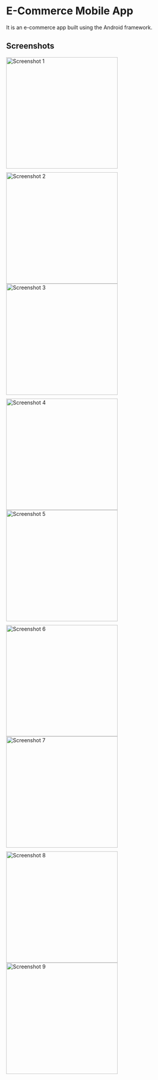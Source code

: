 # E-Commerce Mobile App

It is an e-commerce app built using the Android framework.

## Screenshots

<div style="display: flex; flex-wrap: wrap; gap: 10px;">
  <img src="https://github.com/moelkady27/E-Commerce/assets/91154714/30983330-e131-403d-bbda-82d5aa5a6462" alt="Screenshot 1" width="300"/>
  <img src="https://github.com/moelkady27/E-Commerce/assets/91154714/626e7956-eeb2-4029-9e81-8f4e96cdcd36" alt="Screenshot 2" width="300"/>
</div>

<div style="display: flex; flex-wrap: wrap; gap: 10px;">
  <img src="https://github.com/moelkady27/E-Commerce/assets/91154714/f020a6c6-4540-45a1-825a-07446dc2981a" alt="Screenshot 3" width="300"/>
  <img src="https://github.com/moelkady27/E-Commerce/assets/91154714/5c772a22-0fe4-4722-b416-f6cf7186263a" alt="Screenshot 4" width="300"/>
</div>

<div style="display: flex; flex-wrap: wrap; gap: 10px;">
  <img src="https://github.com/moelkady27/E-Commerce/assets/91154714/e73a3be7-6378-451f-96bc-fb800c271fce" alt="Screenshot 5" width="300"/>
  <img src="https://github.com/moelkady27/E-Commerce/assets/91154714/c0d1daa5-727c-42e4-b6c5-131a80db4afe" alt="Screenshot 6" width="300"/>
</div>

<div style="display: flex; flex-wrap: wrap; gap: 10px;">
  <img src="https://github.com/moelkady27/E-Commerce/assets/91154714/a4c26896-f14f-4fa0-a9aa-9be33c3551c7" alt="Screenshot 7" width="300"/>
  <img src="https://github.com/moelkady27/E-Commerce/assets/91154714/dd791051-37a4-457d-932b-50e5b7960cc7" alt="Screenshot 8" width="300"/>
</div>

<div style="display: flex; flex-wrap: wrap; gap: 10px;">
  <img src="https://github.com/moelkady27/E-Commerce/assets/91154714/76ea9c55-280b-4e4a-86f2-9cad27fcd5f9" alt="Screenshot 9" width="300"/>
</div>
